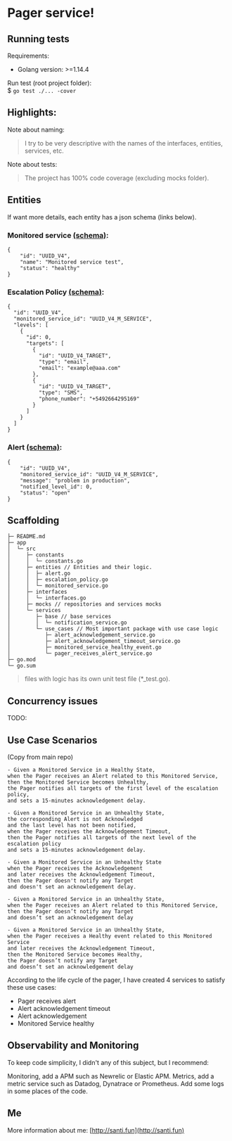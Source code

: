 
# Pager service!

## Running tests
Requirements:
- Golang version: >=1.14.4

Run test (root project folder):  
$ `go test ./... -cover`


## Highlights: 
Note about naming:
> I try to be very descriptive with the names of the interfaces, entities, services, etc.

Note about tests:
> The project has 100% code coverage (excluding mocks folder).


## Entities
If want more details, each entity has a json schema (links below).
### Monitored service [(schema)](https://www.jsonschemavalidator.net/s/XfVpdHvc):
```
{
    "id": "UUID_V4",
    "name": "Monitored service test",
    "status": "healthy"
}
```
### Escalation Policy [(schema)](https://www.jsonschemavalidator.net/s/9X6WDAvW):
```
{
  "id": "UUID_V4",
  "monitored_service_id": "UUID_V4_M_SERVICE",
  "levels": [
    {
      "id": 0,
      "targets": [
        {
          "id": "UUID_V4_TARGET",
          "type": "email",
          "email": "example@aaa.com"
        },
        {
          "id": "UUID_V4_TARGET",
          "type": "SMS",
          "phone_number": "+5492664295169"
        }
      ]
    }
  ]
}
```
### Alert [(schema)](https://www.jsonschemavalidator.net/s/J0cyzg1F):
```
{
    "id": "UUID_V4",
    "monitored_service_id": "UUID_V4_M_SERVICE",
    "message": "problem in production",
    "notified_level_id": 0,
    "status": "open"
}
```

## Scaffolding 
```
├─ README.md
├─ app
│  └─ src
│     ├─ constants
│     │  └─ constants.go
│     ├─ entities // Entities and their logic.
│     │  ├─ alert.go
│     │  ├─ escalation_policy.go
│     │  └─ monitored_service.go
│     ├─ interfaces 
│     │  └─ interfaces.go
│     ├─ mocks // repositories and services mocks
│     └─ services
│        ├─ base // base services
│        │  └─ notification_service.go
│        └─ use_cases // Most important package with use case logic
│           ├─ alert_acknowledgement_service.go
│           ├─ alert_acknowledgement_timeout_service.go
│           ├─ monitored_service_healthy_event.go
│           └─ pager_receives_alert_service.go
├─ go.mod
└─ go.sum
``` 
> files with logic has its own unit test file (*_test.go).

## Concurrency issues
TODO: 


## Use Case Scenarios
(Copy from main repo)
```
- Given a Monitored Service in a Healthy State,
when the Pager receives an Alert related to this Monitored Service,
then the Monitored Service becomes Unhealthy,
the Pager notifies all targets of the first level of the escalation policy,
and sets a 15-minutes acknowledgement delay.

- Given a Monitored Service in an Unhealthy State,
the corresponding Alert is not Acknowledged
and the last level has not been notified,
when the Pager receives the Acknowledgement Timeout,
then the Pager notifies all targets of the next level of the escalation policy
and sets a 15-minutes acknowledgement delay.

- Given a Monitored Service in an Unhealthy State
when the Pager receives the Acknowledgement
and later receives the Acknowledgement Timeout,
then the Pager doesn't notify any Target
and doesn't set an acknowledgement delay.

- Given a Monitored Service in an Unhealthy State,
when the Pager receives an Alert related to this Monitored Service,
then the Pager doesn’t notify any Target
and doesn’t set an acknowledgement delay

- Given a Monitored Service in an Unhealthy State,
when the Pager receives a Healthy event related to this Monitored Service
and later receives the Acknowledgement Timeout,
then the Monitored Service becomes Healthy,
the Pager doesn’t notify any Target
and doesn’t set an acknowledgement delay
```

According to the life cycle of the pager, I have created 4 services to satisfy these use cases:
- Pager receives alert
- Alert acknowledgement timeout
- Alert acknowledgement
- Monitored Service healthy

## Observability and Monitoring
To keep code simplicity, I didn't any of this subject, but I recommend: 

Monitoring, add a APM such as Newrelic or Elastic APM.
Metrics, add a metric service such as Datadog, Dynatrace or Prometheus.
Add some logs in some places of the code.

## Me
More information about me: [http://santi.fun](http://santi.fun)